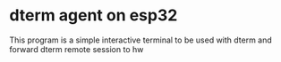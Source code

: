 # dterm agent on esp32

This program is a simple interactive terminal to be used with dterm and forward dterm remote session to hw

